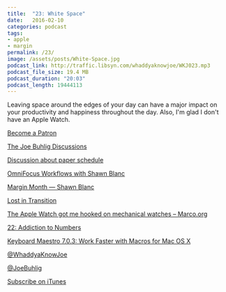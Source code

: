```yaml
---
title:  "23: White Space"
date:   2016-02-10
categories: podcast
tags:
- apple
- margin
permalink: /23/
image: /assets/posts/White-Space.jpg
podcast_link: http://traffic.libsyn.com/whaddyaknowjoe/WKJ023.mp3
podcast_file_size: 19.4 MB
podcast_duration: "20:03"
podcast_length: 19444113
---
```

Leaving space around the edges of your day can have a major impact on your productivity and happiness throughout the day. Also, I'm glad I don't have an Apple Watch.
<!--more-->

[Become a Patron](http://joebuhlig.com/patron/)

[The Joe Buhlig Discussions](http://discussion.joebuhlig.com/)

[Discussion about paper schedule](http://discussion.joebuhlig.com/t/22-addiction-to-numbers/177?u=joebuhlig)

[OmniFocus Workflows with Shawn Blanc](http://discussion.joebuhlig.com/t/omnifocus-workflows-with-shawn-blanc/167?u=joebuhlig)

[Margin Month — Shawn Blanc](http://shawnblanc.net/2016/01/margin-month/)

[Lost in Transition](http://joebuhlig.com/lost-in-transition/)

[The Apple Watch got me hooked on mechanical watches – Marco.org](https://marco.org/2016/02/05/watch)

[22: Addiction to Numbers](http://joebuhlig.com/22/)

[Keyboard Maestro 7.0.3: Work Faster with Macros for Mac OS X](https://www.keyboardmaestro.com/main/)

[@WhaddyaKnowJoe](https://twitter.com/whaddyaknowjoe)

[@JoeBuhlig](https://twitter.com/JoeBuhlig)

[Subscribe on iTunes](https://itunes.apple.com/us/podcast/whaddya-know-joe/id1035426948)
